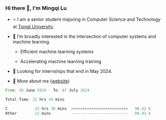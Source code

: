### Hi there 👋, I'm Mingqi Lu

- :star: I am a senior student majoring in Computer Science and Technology at [Tongji University](https://en.tongji.edu.cn/p/#/).

- :thinking: I’m broadly interested in the intersection of computer systems and machine learning.

  - Efficient machine learning systems

  - Accelerating machine learning training

- :seedling: Looking for internships that end in May 2024.

- 💬 More about me ([website](https://lmqqqqqq.github.io/))

<!--START_SECTION:waka-->

```rust
From: 30 June 2024 - To: 07 July 2024

Total Time: 22 hrs 39 mins

C            22 hrs 30 mins  >>>>>>>>>>>>>>>>>>>>>>>>>   98.42 %
Other        12 mins         -------------------------   00.91 %
```

<!--END_SECTION:waka-->

